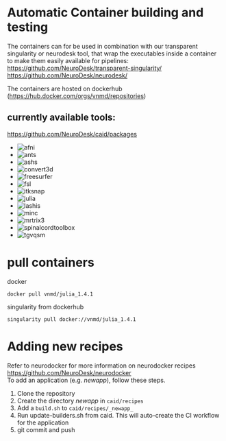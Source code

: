# Automatic Container building and testing

The containers can for be used in combination with our transparent singularity or neurodesk tool, that wrap the executables inside a container to make them easily available for pipelines:
https://github.com/NeuroDesk/transparent-singularity/
https://github.com/NeuroDesk/neurodesk/

The containers are hosted on dockerhub (https://hub.docker.com/orgs/vnmd/repositories)

## currently available tools:
https://github.com/NeuroDesk/caid/packages
* ![afni](https://github.com/NeuroDesk/caid/workflows/afni/badge.svg)
* ![ants](https://github.com/NeuroDesk/caid/workflows/ants/badge.svg)
* ![ashs](https://github.com/NeuroDesk/caid/workflows/ashs/badge.svg)
* ![convert3d](https://github.com/NeuroDesk/caid/workflows/convert3D/badge.svg)
* ![freesurfer](https://github.com/NeuroDesk/caid/workflows/freesurfer/badge.svg)
* ![fsl](https://github.com/NeuroDesk/caid/workflows/fsl/badge.svg)
* ![itksnap](https://github.com/NeuroDesk/caid/workflows/itksnap/badge.svg)
* ![julia](https://github.com/NeuroDesk/caid/workflows/julia/badge.svg)
* ![lashis](https://github.com/NeuroDesk/caid/workflows/lashis/badge.svg)
* ![minc](https://github.com/NeuroDesk/caid/workflows/minc/badge.svg)
* ![mrtrix3](https://github.com/NeuroDesk/caid/workflows/mrtrix3/badge.svg)
* ![spinalcordtoolbox](https://github.com/NeuroDesk/caid/workflows/spinalcordtoolbox/badge.svg)
* ![tgvqsm](https://github.com/NeuroDesk/caid/workflows/tgvqsm/badge.svg)


# pull containers
docker
```
docker pull vnmd/julia_1.4.1
```

singularity from dockerhub
```
singularity pull docker://vnmd/julia_1.4.1
```

# Adding new recipes
Refer to neurodocker for more information on neurodocker recipes  
https://github.com/NeuroDesk/neurodocker  
To add an application (e.g. _newapp_), follow these steps.
1. Clone the repository
1. Create the directory _newapp_ in `caid/recipes`
2. Add a `build.sh` to `caid/recipes/_newapp_`
3. Run update-builders.sh from caid. This will auto-create the CI workflow for the application
4. git commit and push

